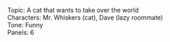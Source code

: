 Topic: A cat that wants to take over the world  
Characters: Mr. Whiskers (cat), Dave (lazy roommate)  
Tone: Funny  
Panels: 6

